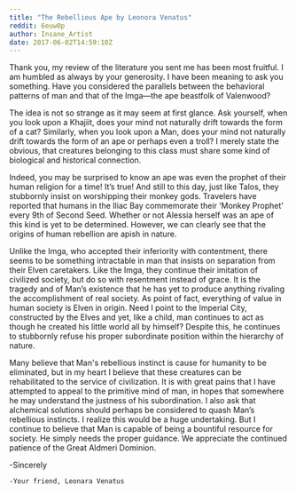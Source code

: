 ```yaml
---
title: "The Rebellious Ape by Leonora Venatus"
reddit: 6euw0p
author: Insane_Artist
date: 2017-06-02T14:59:10Z
---
```


Thank you, my review of the literature you sent me has been most fruitful. I am humbled as always by your generosity. I have been meaning to ask you something. Have you considered the parallels between the behavioral patterns of man and that of the Imga—the ape beastfolk of Valenwood?  
  
The idea is not so strange as it may seem at first glance. Ask yourself, when you look upon a Khajiit, does your mind not naturally drift towards the form of a cat? Similarly, when you look upon a Man, does your mind not naturally drift towards the form of an ape or perhaps even a troll? I merely state the obvious, that creatures belonging to this class must share some kind of biological and historical connection.  
  
Indeed, you may be surprised to know an ape was even the prophet of their human religion for a time!  It’s true! And still to this day, just like Talos, they stubbornly insist on worshipping their monkey gods. Travelers have reported that humans in the Iliac Bay commemorate their ‘Monkey Prophet’ every 9th of Second Seed. Whether or not Alessia herself was an ape of this kind is yet to be determined. However, we can clearly see that the origins of human rebellion are apish in nature.  
  
Unlike the Imga, who accepted their inferiority with contentment, there seems to be something intractable in man that insists on separation from their Elven caretakers. Like the Imga, they continue their imitation of civilized society, but do so with resentment instead of grace. It is the tragedy and of Man’s existence that he has yet to produce anything rivaling the accomplishment of real society. As point of fact, everything of value in human society is Elven in origin. Need I point to the Imperial City, constructed by the Elves and yet, like a child, man continues to act as though he created his little world all by himself? Despite this, he continues to stubbornly refuse his proper subordinate position within the hierarchy of nature.  
  
Many believe that Man's rebellious instinct is cause for humanity to be eliminated, but in my heart I believe that these creatures can be rehabilitated to the service of civilization. It is with great pains that I have attempted to appeal to the primitive mind of man, in hopes that somewhere he may understand the justness of his subordination. I also ask that alchemical solutions should perhaps be considered to quash Man’s rebellious instincts. I realize this would be a huge undertaking. But I continue to believe that Man is capable of being a bountiful resource for society. He simply needs the proper guidance. We appreciate the continued patience of the Great Aldmeri Dominion.  
  
-Sincerely  
  
	-Your friend, Leonara Venatus

